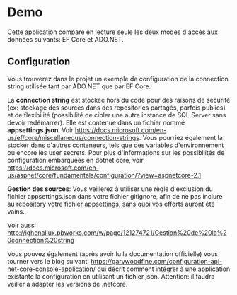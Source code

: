# Demo

Cette application compare en lecture seule les deux modes d'accès aux données suivants: EF Core et ADO.NET.

## Configuration

Vous trouverez dans le projet un exemple de configuration de la connection string utilisée tant par ADO.NET que par EF Core. 

La **connection string** est stockée hors du code pour des raisons de sécurité (ex: stockage des sources dans des repositories partagés, parfois publics) et de flexibilité (possibilité de cibler une autre instance de SQL Server sans devoir redémarrer). Elle est contenue dans un fichier nommé **appsettings.json**. Voir https://docs.microsoft.com/en-us/ef/core/miscellaneous/connection-strings. Vous pourriez également la stocker dans d'autres conteneurs, tels que des variables d'environnement ou encore les user secrets. Pour plus d'informations sur les possibilités de configuration embarquées en dotnet core, voir https://docs.microsoft.com/en-us/aspnet/core/fundamentals/configuration/?view=aspnetcore-2.1 

**Gestion des sources**: Vous veillerez à utiliser une règle d'exclusion du fichier appsettings.json dans votre fichier gitignore, afin de ne pas inclure au repository votre fichier appsettings, sans quoi vos efforts auront été vains. 

Voir aussi http://ighenallux.pbworks.com/w/page/121274721/Gestion%20de%20la%20connection%20string 

Vous pouvez également (après avoir lu la documentation officielle) vous tourner vers le blog suivant: https://garywoodfine.com/configuration-api-net-core-console-application/ qui décrit comment intégrer à une application existante la configuration en utilisant un fichier json. Attention: il faudra veiller à adapter les versions de .netcore. 
